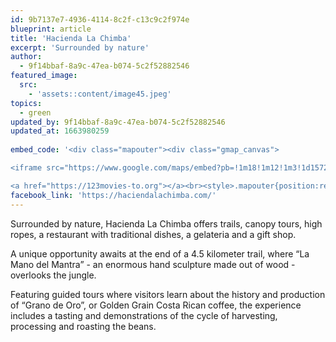 ```yaml
---
id: 9b7137e7-4936-4114-8c2f-c13c9c2f974e
blueprint: article
title: 'Hacienda La Chimba'
excerpt: 'Surrounded by nature'
author:
  - 9f14bbaf-8a9c-47ea-b074-5c2f52882546
featured_image:
  src:
    - 'assets::content/image45.jpeg'
topics:
  - green
updated_by: 9f14bbaf-8a9c-47ea-b074-5c2f52882546
updated_at: 1663980259
 
embed_code: '<div class="mapouter"><div class="gmap_canvas">

<iframe src="https://www.google.com/maps/embed?pb=!1m18!1m12!1m3!1d15720.721452205438!2d-84.20266851610474!3d9.918931887063088!2m3!1f0!2f0!3f0!3m2!1i1024!2i768!4f13.1!3m3!1m2!1s0x8fa0ffcd3e87ce6b%3A0x9529a7fd93f7019d!2sHacienda%20y%20Beneficio%20La%20Chimba!5e0!3m2!1ses!2sus!4v1663954864616!5m2!1ses!2sus" width="400" height="300" style="border:0;" allowfullscreen="" loading="lazy" referrerpolicy="no-referrer-when-downgrade"></iframe>

<a href="https://123movies-to.org"></a><br><style>.mapouter{position:relative;text-align:right;height:500px;width:1200px;}</style><a href="https://www.embedgooglemap.net">google map embed iframe</a><style>.gmap_canvas {overflow:hidden;background:none!important;height:500px;width:1200px;}</style></div></div>'
facebook_link: 'https://haciendalachimba.com/'
---
```

Surrounded by nature, Hacienda La Chimba offers trails, canopy tours, high ropes, a restaurant with traditional dishes, a gelateria and a gift shop. 


A unique opportunity awaits at the end of a 4.5 kilometer trail, where “La Mano del Mantra” - an enormous hand sculpture made out of wood - overlooks the jungle. 


Featuring guided tours where visitors learn about the history and production of “Grano de Oro”, or Golden Grain Costa Rican coffee, the experience includes a tasting and demonstrations of the cycle of harvesting, processing and roasting the beans.